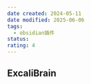 ```yaml
---
date created: 2024-05-11
date modified: 2025-06-06
tags:
  - obsidian插件
status:
rating: 4
---
```


## ExcaliBrain
